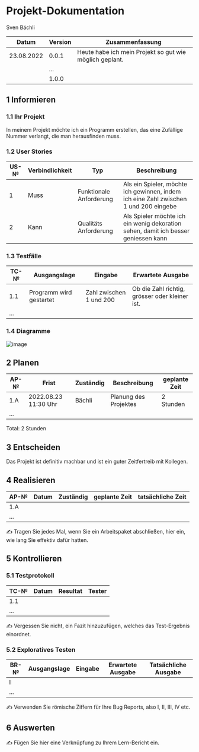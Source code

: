 # Projekt-Dokumentation

Sven Bächli

| Datum | Version | Zusammenfassung                                              |
| ----- | ------- | ------------------------------------------------------------ |
| 23.08.2022	      | 0.0.1   |Heute habe ich mein Projekt so gut wie möglich geplant.|
|       | ...     |                                                              |
|       | 1.0.0   |                                                              |

## 1 Informieren

### 1.1 Ihr Projekt

In meinem Projekt möchte ich ein Programm erstellen, das eine Zufällige Nummer verlangt, die man herausfinden muss.

### 1.2 User Stories

| US-№ | Verbindlichkeit | Typ  | Beschreibung                       |
| ---- | --------------- | ---- | ---------------------------------- |
| 1    | Muss            | Funktionale Anforderung     | Als ein Spieler, möchte ich gewinnen, indem ich eine Zahl zwischen 1 und 200 eingebe |
| 2    | Kann            | Qualitäts Anforderung     | Als Spieler möchte ich ein wenig dekoration sehen, damit ich besser geniessen kann  |

### 1.3 Testfälle

| TC-№ | Ausgangslage | Eingabe | Erwartete Ausgabe |
| ---- | ------------ | ------- | ----------------- |
| 1.1  | Programm wird gestartet | Zahl zwischen 1 und 200 | Ob die Zahl richtig, grösser oder kleiner ist. |
| ...  |              |         |                   |



### 1.4 Diagramme

![image](https://user-images.githubusercontent.com/110892330/186124655-72b14584-cd83-4099-b379-5877b10dd7f1.png)

## 2 Planen

| AP-№ | Frist | Zuständig | Beschreibung | geplante Zeit |
| ---- | ----- | --------- | ------------ | ------------- |
| 1.A  | 2022.08.23 11:30 Uhr | Bächli | Planung des Projektes | 2 Stunden |
| ...  |       |           |              |               |

Total: 2 Stunden


## 3 Entscheiden

Das Projekt ist definitiv machbar und ist ein guter Zeitfertreib mit Kollegen.

## 4 Realisieren

| AP-№ | Datum | Zuständig | geplante Zeit | tatsächliche Zeit |
| ---- | ----- | --------- | ------------- | ----------------- |
| 1.A  |       |           |               |                   |
| ...  |       |           |               |                   |

✍️ Tragen Sie jedes Mal, wenn Sie ein Arbeitspaket abschließen, hier ein, wie lang Sie effektiv dafür hatten.

## 5 Kontrollieren

### 5.1 Testprotokoll

| TC-№ | Datum | Resultat | Tester |
| ---- | ----- | -------- | ------ |
| 1.1  |       |          |        |
| ...  |       |          |        |

✍️ Vergessen Sie nicht, ein Fazit hinzuzufügen, welches das Test-Ergebnis einordnet.

### 5.2 Exploratives Testen

| BR-№ | Ausgangslage | Eingabe | Erwartete Ausgabe | Tatsächliche Ausgabe |
| ---- | ------------ | ------- | ----------------- | -------------------- |
| I    |              |         |                   |                      |
| ...  |              |         |                   |                      |

✍️ Verwenden Sie römische Ziffern für Ihre Bug Reports, also I, II, III, IV etc.

## 6 Auswerten

✍️ Fügen Sie hier eine Verknüpfung zu Ihrem Lern-Bericht ein.
